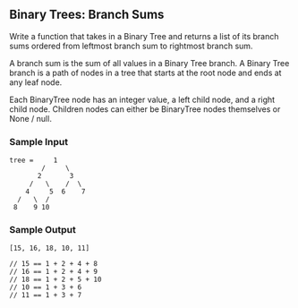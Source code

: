 ## Binary Trees: Branch Sums

Write a function that takes in a Binary Tree and returns a list of its branch
sums ordered from leftmost branch sum to rightmost branch sum.

A branch sum is the sum of all values in a Binary Tree branch. A Binary Tree
branch is a path of nodes in a tree that starts at the root node and ends at
any leaf node.

Each <span>BinaryTree</span> node has an integer <span>value</span>, a
<span>left</span> child node, and a <span>right</span> child node. Children
nodes can either be <span>BinaryTree</span> nodes themselves or
<span>None</span> / <span>null</span>.

### Sample Input

```
tree =     1
        /     \
       2       3
     /   \    /  \
    4     5  6    7
  /   \  /
 8    9 10
```
### Sample Output

```
[15, 16, 18, 10, 11]

// 15 == 1 + 2 + 4 + 8
// 16 == 1 + 2 + 4 + 9
// 18 == 1 + 2 + 5 + 10
// 10 == 1 + 3 + 6
// 11 == 1 + 3 + 7
```
